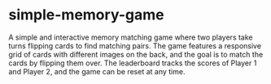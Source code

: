 # simple-memory-game
A simple and interactive memory matching game where two players take turns flipping cards to find matching pairs. The game features a responsive grid of cards with different images on the back, and the goal is to match the cards by flipping them over. The leaderboard tracks the scores of Player 1 and Player 2, and the game can be reset at any time.
